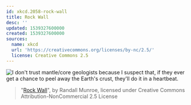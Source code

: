 ```yaml
---
id: xkcd.2058-rock-wall
title: Rock Wall
desc: ''
updated: 1539327600000
created: 1539327600000
sources:
  name: xkcd
  url: 'https://creativecommons.org/licenses/by-nc/2.5/'
  license: Creative Commons 2.5
---
```

![I don't trust mantle/core geologists because I suspect that, if they ever get a chance to peel away the Earth's crust, they'll do it in a heartbeat.](https://imgs.xkcd.com/comics/rock_wall.png)
> "[Rock Wall](https://xkcd.com/2058/)", by Randall Munroe, licensed under Creative Commons Attribution-NonCommercial 2.5 License
